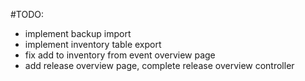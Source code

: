 #TODO:
- implement backup import 
- implement inventory table export 
- fix add to inventory from event overview page
- add release overview page, complete release overview controller